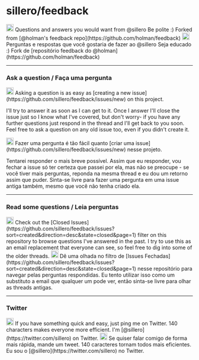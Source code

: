 # sillero/feedback

<img src="http://upload.wikimedia.org/wikipedia/en/a/ae/Flag_of_the_United_Kingdom.svg" width="20px" title="[en-US]">  
Questions and answers you would want from @sillero
Be polite :)
Forked from [@holman's feedback repo](https://github.com/holman/feedback)

<img src="http://upload.wikimedia.org/wikipedia/en/0/05/Flag_of_Brazil.svg" width="20px" title="[pt-BR]">  
Perguntas e respostas que você gostaria de fazer ao @sillero
Seja educado :)
Fork de [repositório feedback do @holman](https://github.com/holman/feedback)

---

### Ask a question / Faça uma pergunta

<img src="http://upload.wikimedia.org/wikipedia/en/a/ae/Flag_of_the_United_Kingdom.svg" width="20px" title="[en-US]">  
Asking a question is as easy as
[creating a new issue](https://github.com/sillero/feedback/issues/new) on this
project.

I'll try to answer it as soon as I can get to it. Once I answer I'll close the
issue just so I know what I've covered, but don't worry- if you have any further
questions just respond in the thread and I'll get back to you soon. Feel free to
ask a question on any old issue too, even if you didn't create it.

<img src="http://upload.wikimedia.org/wikipedia/en/0/05/Flag_of_Brazil.svg" width="20px" title="[pt-BR]">  
Fazer uma pergunta é tão fácil quanto 
[criar uma issue](https://github.com/sillero/feedback/issues/new) nesse projeto.

Tentarei responder o mais breve possível. Assim que eu responder, vou fechar a issue 
só ter certeza que passei por ela, mas não se preocupe - se você tiver mais perguntas,
reponda na mesma thread e eu dou um retorno assim que puder. Sinta-se livre para fazer
uma pergunta em uma issue antiga também, mesmo que você não tenha criado ela.

---

### Read some questions / Leia perguntas

<img src="http://upload.wikimedia.org/wikipedia/en/a/ae/Flag_of_the_United_Kingdom.svg" width="20px" title="[en-US]">  
Check out the [Closed Issues](https://github.com/sillero/feedback/issues?sort=created&direction=desc&state=closed&page=1)
filter on this repository to browse questions I've answered in the past. I try
to use this as an email replacement that everyone can see, so feel free to dig
into some of the older threads.

<img src="http://upload.wikimedia.org/wikipedia/en/0/05/Flag_of_Brazil.svg" width="20px" title="[pt-BR]">  
Dê uma olhada no filtro de [Issues Fechadas](https://github.com/sillero/feedback/issues?sort=created&direction=desc&state=closed&page=1)
nesse repositório para navegar pelas perguntas respondidas. Eu tento utilizar isso
como um substituto a email que qualquer um pode ver, então sinta-se livre para olhar
as threads antigas.

---

### Twitter

<img src="http://upload.wikimedia.org/wikipedia/en/a/ae/Flag_of_the_United_Kingdom.svg" width="20px" title="[en-US]">  
If you have something quick and easy, just ping me on Twitter. 140 characters
makes everyone more efficient. I'm [@sillero](https://twitter.com/sillero) on
Twitter.

<img src="http://upload.wikimedia.org/wikipedia/en/0/05/Flag_of_Brazil.svg" width="20px" title="[pt-BR]">  
Se quiser falar comigo de forma mais rápida, mande um tweet. 140 caracteres tornam
todos mais eficientes. Eu sou o [@sillero](https://twitter.com/sillero) no Twitter.
